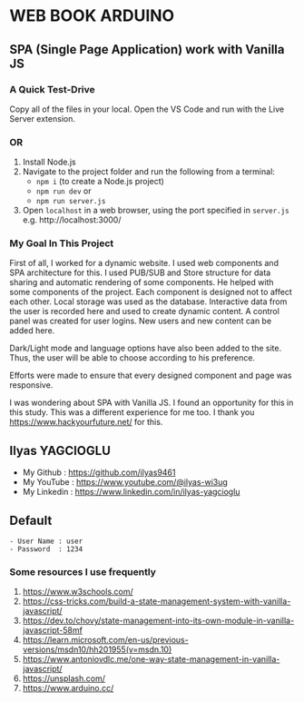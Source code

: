# WEB BOOK ARDUINO 
## SPA (Single Page Application) work with Vanilla JS 

### A Quick Test-Drive

Copy all of the files in your local. Open the VS Code and run with the Live Server extension. 
### OR
1. Install Node.js
2. Navigate to the project folder and run the following from a terminal:
   - `npm i` (to create a Node.js project)
   - `npm run dev`  or
   - `npm run server.js`
3. Open `localhost` in a web browser, using the port specified in `server.js` e.g. http://localhost:3000/

### My Goal In This Project

First of all, I worked for a dynamic website. I used web components and SPA architecture for this.
I used PUB/SUB and Store structure for data sharing and automatic rendering of some components. He helped with some components of the project. Each component is designed not to affect each other.
Local storage was used as the database. Interactive data from the user is recorded here and used to create dynamic content.
A control panel was created for user logins. New users and new content can be added here.

Dark/Light mode and language options have also been added to the site. Thus, the user will be able to choose according to his preference.

Efforts were made to ensure that every designed component and page was responsive.

I was wondering about SPA with Vanilla JS. I found an opportunity for this in this study. This was a different experience for me too.
I thank you https://www.hackyourfuture.net/ for this.

## Ilyas YAGCIOGLU

- My Github      :  https://github.com/ilyas9461
- My YouTube     :  https://www.youtube.com/@ilyas-wi3ug
- My Linkedin    :  https://www.linkedin.com/in/ilyas-yagcioglu

## Default
    - User Name : user
    - Password  : 1234

### Some resources I use frequently
1. https://www.w3schools.com/
2. https://css-tricks.com/build-a-state-management-system-with-vanilla-javascript/
3. https://dev.to/chovy/state-management-into-its-own-module-in-vanilla-javascript-58mf
4. https://learn.microsoft.com/en-us/previous-versions/msdn10/hh201955(v=msdn.10)
5. https://www.antoniovdlc.me/one-way-state-management-in-vanilla-javascript/
6. https://unsplash.com/
7. https://www.arduino.cc/